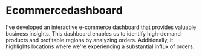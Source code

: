# Ecommercedashboard
I've developed an interactive e-commerce dashboard that provides valuable business insights. This dashboard enables us to identify high-demand products and profitable regions by analyzing orders. Additionally, it highlights locations where we're experiencing a substantial influx of orders.

